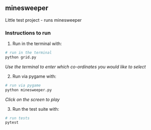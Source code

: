## minesweeper
Little test project - runs minesweeper

### Instructions to run

1. Run in the terminal with:
``` bash
# run in the terminal
python grid.py
```
_Use the terminal to enter which co-ordinates you would like to select_

2. Run via pygame with:
``` bash
# run via pygame
python minesweeper.py
```
_Click on the screen to play_

3. Run the test suite with:
``` bash
# run tests
pytest
```